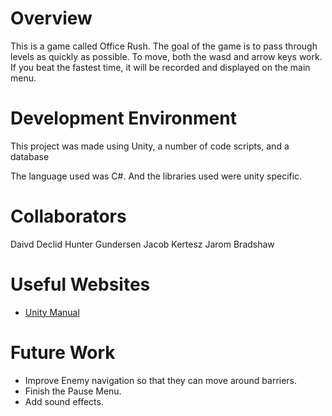 # Overview
This is a game called Office Rush. The goal of the game is to pass through levels as quickly as possible. To move, both the wasd and arrow keys work.
If you beat the fastest time, it will be recorded and displayed on the main menu.

# Development Environment
This project was made using Unity, a number of code scripts, and a database

The language used was C#. And the libraries used were unity specific.

# Collaborators

Daivd Declid
Hunter Gundersen
Jacob Kertesz
Jarom Bradshaw

# Useful Websites

* [Unity Manual](https://docs.unity3d.com/6000.0/Documentation/Manual/UnityManual.html)

# Future Work

* Improve Enemy navigation so that they can move around barriers.
* Finish the Pause Menu.
* Add sound effects.
